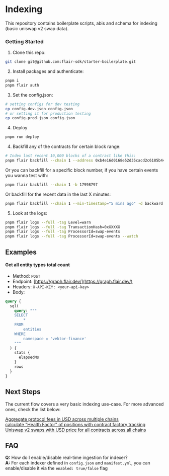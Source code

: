 # Indexing

This repository contains boilerplate scripts, abis and schema for indexing (basic uniswap v2 swap data).

### Getting Started

1. Clone this repo:

```bash
git clone git@github.com:flair-sdk/starter-boilerplate.git
```

2. Install packages and authenticate:

```bash
pnpm i
pnpm flair auth
```

3. Set the config.json:

```bash
# setting configs for dev testing
cp config.dev.json config.json
# or setting it for production testing
cp config.prod.json config.json
```

4. Deploy

```bash
pnpm run deploy
```

4. Backfill any of the contracts for certain block range:

```bash
# Index last recent 10,000 blocks of a contract like this:
pnpm flair backfill --chain 1 --address 0xb4e16d0168e52d35cacd2c6185b44281ec28c9dc -d backward --max-blocks 10000
```

Or you can backfill for a specific block number, if you have certain events you wanna test with:

```bash
pnpm flair backfill --chain 1 -b 17998797
```

Or backfill for the recent data in the last X minutes:

```bash
pnpm flair backfill --chain 1 --min-timestamp="5 mins ago" -d backward
```

5. Look at the logs:

```bash
pnpm flair logs --full -tag Level=warn
pnpm flair logs --full -tag TransactionHash=0xXXXXX
pnpm flair logs --full -tag ProcessorId=swap-events
pnpm flair logs --full -tag ProcessorId=swap-events --watch
```

## Examples

#### Get all entity types total count

- Method: `POST`
- Endpoint: [https://graph.flair.dev/](https://graph.flair.dev/)
- Headers: `X-API-KEY: <your-api-key>`
- Body:

```graphql
query {
  sql(
    query: """
    SELECT
        *
    FROM
        entities
    WHERE
        namespace = 'vektor-finance'
    """
  ) {
    stats {
      elapsedMs
    }
    rows
  }
}
```

## Next Steps

The current flow covers a very basic indexing use-case. For more advanced ones, check the list below:

[Aggregate protocol fees in USD across multiple chains](https://github.com/flair-sdk/examples/tree/main/aggregate-protocol-fees-in-usd) <br/>
[calculate "Health Factor" of positions with contract factory tracking](https://github.com/flair-sdk/examples/tree/main/health-factor-with-factory-tracking) <br/>
[Uniswap v2 swaps with USD price for all contracts across all chains](https://github.com/flair-sdk/examples/tree/main/uniswap-v2-events-from-all-contracts-with-usd-price) <br/>

## FAQ

**Q:** How do I enable/disable real-time ingestion for indexer? <br />
**A:** For each indexer defined in `config.json` and `manifest.yml`, you can enable/disable it via the `enabled: true/false` flag
